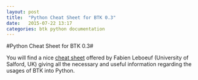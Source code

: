 ```yaml
---
layout: post
title:  "Python Cheat Sheet for BTK 0.3"
date:   2015-07-22 13:17
categories: btk python documentation
---
```


#Python Cheat Sheet for BTK 0.3#

You will find a nice [cheat sheet] offered by Fabien Leboeuf (University of Salford, UK) giving all the necessary and useful information regarding the usages of BTK into Python.

[cheat sheet]: https://www.dropbox.com/s/vfifdohucxiw3gs/Cheat_Sheet_PythonBTK0.3-v0.1.pdf?dl=1